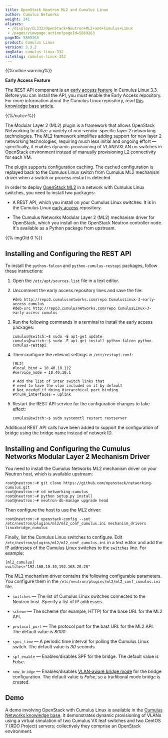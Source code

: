 ```yaml
---
title: OpenStack Neutron ML2 and Cumulus Linux
author: Cumulus Networks
weight: 241
aliases:
 - /display/CL332/OpenStack+Neutron+ML2+and+Cumulus+Linux
 - /pages/viewpage.action?pageId=5869263
pageID: 5869263
product: Cumulus Linux
version: 3.3.2
imgData: cumulus-linux-332
siteSlug: cumulus-linux-332
---
```

{{%notice warning%}}

**Early Access Feature**

The REST API component is an [early access
feature](https://support.cumulusnetworks.com/hc/en-us/articles/202933878)
in Cumulus Linux 3.3. Before you can install the API, you must enable
the Early Access repository. For more information about the Cumulus
Linux repository, read [this knowledge base
article](https://support.cumulusnetworks.com/hc/en-us/articles/217422127).

{{%/notice%}}

The Modular Layer 2 (ML2) plugin is a framework that allows OpenStack
Networking to utilize a variety of non-vendor-specific layer 2
networking technologies. The ML2 framework simplifies adding support for
new layer 2 networking technologies, requiring much less initial and
ongoing effort — specifically, it enables dynamic provisioning of
VLAN/VXLAN on switches in OpenStack environment instead of manually
provisioning L2 connectivity for each VM.

The plugin supports configuration caching. The cached configuration is
replayed back to the Cumulus Linux switch from Cumulus ML2 mechanism
driver when a switch or process restart is detected.

In order to deploy [OpenStack
ML2](https://wiki.openstack.org/wiki/Neutron/ML2) in a network with
Cumulus Linux switches, you need to install two packages:

  - A REST API, which you install on your Cumulus Linux switches. It is
    in the Cumulus Linux [early
    access](https://support.cumulusnetworks.com/hc/en-us/articles/202933878)
    repository.

  - The Cumulus Networks Modular Layer 2 (ML2) mechanism driver for
    OpenStack, which you install on the OpenStack Neutron controller
    node. It's available as a Python package from upstream.

{{% imgOld 0 %}}

## <span>Installing and Configuring the REST API</span>

To install the `python-falcon` and `python-cumulus-restapi` packages,
follow these instructions:

1.  Open the `/etc/apt/sources.list` file in a text editor.

2.  Uncomment the early access repository lines and save the file:
    
        #deb http://repo3.cumulusnetworks.com/repo CumulusLinux-3-early-access cumulus
        #deb-src http://repo3.cumulusnetworks.com/repo CumulusLinux-3-early-access cumulus

3.  Run the following commands in a terminal to install the early access
    packages:
    
        cumulus@switch:~$ sudo -E apt-get update
        cumulus@switch:~$ sudo -E apt-get install python-falcon python-cumulus-restapi

4.  Then configure the relevant settings in `/etc/restapi.conf`:
    
        [ML2]
        #local_bind = 10.40.10.122
        #service_node = 10.40.10.1
         
        # Add the list of inter switch links that
        # need to have the vlan included on it by default
        # Not needed if doing Hierarchical port binding
        #trunk_interfaces = uplink

5.  Restart the REST API service for the configuration changes to take
    effect:
    
        cumulus@switch:~$ sudo systemctl restart restserver

Additional REST API calls have been added to support the configuration
of bridge using the bridge name instead of network ID.

## <span>Installing and Configuring the Cumulus Networks Modular Layer 2 Mechanism Driver</span>

You need to install the Cumulus Networks ML2 mechanism driver on your
Neutron host, which is available upstream:

    root@neutron:~# git clone https://github.com/openstack/networking-cumulus.git
    root@neutron:~# cd networking-cumulus
    root@neutron:~# python setup.py install
    root@neutron:~# neutron-db-manage upgrade head

Then configure the host to use the ML2 driver:

    root@neutron:~# openstack-config --set /etc/neutron/plugins/ml2/ml2_conf_cumulus.ini mechanism_drivers linuxbridge,cumulus

Finally, list the Cumulus Linux switches to configure. Edit
`/etc/neutron/plugins/ml2/ml2_conf_cumulus.ini` in a text editor and add
the IP addresses of the Cumulus Linux switches to the `switches` line.
For example:

    [ml2_cumulus]
    switches="192.168.10.10,192.168.20.20"

The ML2 mechanism driver contains the following configurable parameters.
You configure them in the
`/etc/neutron/plugins/ml2/ml2_conf_cumulus.ini` file.

  - `switches` — The list of Cumulus Linux switches connected to the
    Neutron host. Specify a list of IP addresses.

  - `scheme` — The scheme (for example, HTTP) for the base URL for the
    ML2 API.

  - `protocol_port` — The protocol port for the bast URL for the ML2
    API. The default value is *8000*.

  - `sync_time` — A periodic time interval for polling the Cumulus Linux
    switch. The default value is *30* seconds.

  - `spf_enable` — Enables/disables SPF for the bridge. The default
    value is *False*.

  - `new_bridge` — Enables/disables [VLAN-aware bridge
    mode](/version/cumulus-linux-332/Layer-One-and-Two/Ethernet-Bridging---VLANs/VLAN-aware-Bridge-Mode-for-Large-scale-Layer-2-Environments)
    for the bridge configuration. The default value is *False*, so a
    traditional mode bridge is created.

## <span>Demo</span>

A demo involving OpenStack with Cumulus Linux is available in the
[Cumulus Networks knowledge
base](https://support.cumulusnetworks.com/hc/en-us/articles/226174767).
It demonstrates dynamic provisioning of VLANs using a virtual simulation
of two Cumulus VX leaf switches and two CentOS 7 (RDO Project) servers;
collectively they comprise an OpenStack environment.

<article id="html-search-results" class="ht-content" style="display: none;">

</article>

<footer id="ht-footer">

</footer>
